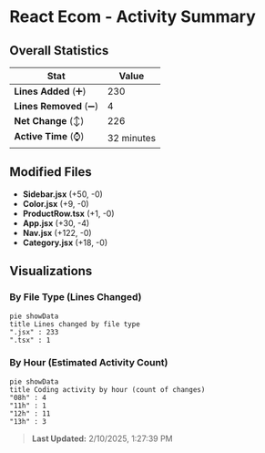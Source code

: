# React Ecom - Activity Summary 

## Overall Statistics

| Stat                   | Value                                                             |
| ---------------------- | ----------------------------------------------------------------- |
| **Lines Added** (➕)   | 230                                          |
| **Lines Removed** (➖) | 4                                        |
| **Net Change** (↕)    | 226                |
| **Active Time** (⌚)   | 32 minutes |


## Modified Files
- **Sidebar.jsx** (+50, -0)
- **Color.jsx** (+9, -0)
- **ProductRow.tsx** (+1, -0)
- **App.jsx** (+30, -4)
- **Nav.jsx** (+122, -0)
- **Category.jsx** (+18, -0)

## Visualizations

### By File Type (Lines Changed)

```mermaid
pie showData
title Lines changed by file type
".jsx" : 233
".tsx" : 1
```

### By Hour (Estimated Activity Count)

```mermaid
pie showData
title Coding activity by hour (count of changes)
"08h" : 4
"11h" : 1
"12h" : 11
"13h" : 3
```


> **Last Updated:** 2/10/2025, 1:27:39 PM